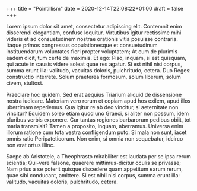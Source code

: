 +++
title = "Pointillism"
date = 2020-12-14T22:08:22+01:00
draft = false
+++

Lorem ipsum dolor sit amet, consectetur adipiscing elit. Contemnit
enim disserendi elegantiam, confuse loquitur. Virtutibus igitur
rectissime mihi videris et ad consuetudinem nostrae orationis vitia
posuisse contraria. Itaque primos congressus copulationesque et
consuetudinum instituendarum voluntates fieri propter voluptatem; At
cum de plurimis eadem dicit, tum certe de maximis. Et ego: Piso,
inquam, si est quisquam, qui acute in causis videre soleat quae res
agatur. Si est nihil nisi corpus, summa erunt illa: valitudo, vacuitas
doloris, pulchritudo, cetera. Duo Reges: constructio interrete. Solum
praeterea formosum, solum liberum, solum civem, stultost.

Praeclare hoc quidem. Sed erat aequius Triarium aliquid de dissensione
nostra iudicare. Materiam vero rerum et copiam apud hos exilem, apud
illos uberrimam reperiemus. Qua igitur re ab deo vincitur, si
aeternitate non vincitur? Equidem soleo etiam quod uno Graeci, si
aliter non possum, idem pluribus verbis exponere. Cur tantas regiones
barbarorum pedibus obiit, tot maria transmisit? Tamen a proposito,
inquam, aberramus. Universa enim illorum ratione cum tota vestra
confligendum puto. Si mala non sunt, iacet omnis ratio
Peripateticorum. Non enim, si omnia non sequebatur, idcirco non erat
ortus illinc.

Saepe ab Aristotele, a Theophrasto mirabiliter est laudata per se ipsa
rerum scientia; Qui-vere falsone, quaerere mittimus-dicitur oculis se
privasse; Nam prius a se poterit quisque discedere quam appetitum
earum rerum, quae sibi conducant, amittere. Si est nihil nisi corpus,
summa erunt illa: valitudo, vacuitas doloris, pulchritudo, cetera.

